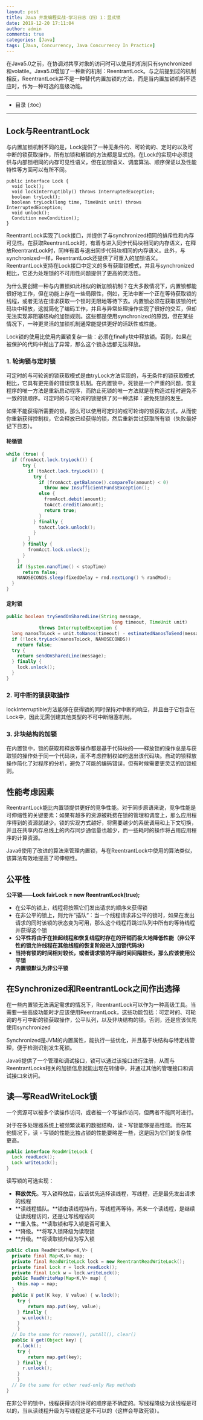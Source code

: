 ```yaml
---
layout: post
title: Java 并发编程实战-学习日志（四）1：显式锁
date: 2019-12-20 17:11:04
author: admin
comments: true
categories: [Java]
tags: [Java, Concurrency, Java Concurrency In Practice]
---
```


在Java5.0之前，在协调对共享对象的访问时可以使用的机制只有synchronized和volatile。Java5.0增加了一种新的机制：ReentrantLock。与之前提到过的机制相反，ReentrantLock并不是一种替代内置加锁的方法，而是当内置加锁机制不适应时，作为一种可选的高级功能。

<!-- more -->

---

* 目录
{:toc}
---

## Lock与ReentrantLock

与内置加锁机制不同的是，Lock提供了一种无条件的、可轮询的、定时的以及可中断的锁获取操作，所有加锁和解锁的方法都是显式的。在Lock的实现中必须提供与内部锁相同的内存可见性语义，但在加锁语义、调度算法、顺序保证以及性能特性等方面可以有所不同。

```
public interface Lock {
  void lock();
  void lockInterruptibly() throws InterruptedException;
  boolean tryLock();
  boolean tryLock(long time, TimeUnit unit) throws InterruptedException;
  void unlock();
  Condition newCondition();
}
```

ReentrantLock实现了Lock接口，并提供了与synchronized相同的排斥性和内存可见性。在获取ReentrantLock时，有着与进入同步代码块相同的内存语义，在释放ReentrantLock时，同样有着与退出同步代码块相同的内存语义。此外，与synchronized一样，ReentrantLock还提供了可重入的加锁语义。ReentrantLock支持在Lock接口中定义的多有获取锁模式，并且与synchronized相比，它还为处理锁的不可用性问题提供了更高的灵活性。

为什么要创建一种与内置锁如此相似的新加锁机制？在大多数情况下，内置锁都能很好地工作，但在功能上存在一些局限性，例如，无法中断一个正在等待获取锁的线程，或者无法在请求获取一个锁时无限地等待下去。内置锁必须在获取该锁的代码块中释放，这就简化了编码工作，并且与异常处理操作实现了很好的交互，但却无法实现非阻塞结构的加锁规则。这些都是使用synchronized的原因，但在某些情况下，一种更灵活的加锁机制通常能提供更好的活跃性或性能。

Lock锁的使用比使用内置锁复杂一些：必须在finally块中释放锁。否则，如果在被保护的代码中抛出了异常，那么这个锁永远都无法释放。

### 1. 轮询锁与定时锁

可定时的与可轮询的锁获取模式是由tryLock方法实现的，与无条件的锁获取模式相比，它具有更完善的错误恢复机制。在内置锁中，死锁是一个严重的问题，恢复程序的唯一方法是重新启动程序，而防止死锁的唯一方法就是在构造过程时避免不一致的锁顺序。可定时的与可轮询的锁提供了另一种选择：避免死锁的发生。

如果不能获得所需要的锁，那么可以使用可定时的或可轮询的锁获取方式，从而使你重新获得控制权，它会释放已经获得的锁，然后重新尝试获取所有锁（失败最好记下日志）。

#### 轮循锁

```java
while (true) {
  if (fromAcct.lock.tryLock()) {
      try {
        if (toAcct.lock.tryLock()) {
          try {
            if (fromAcct.getBalance().compareTo(amount) < 0)
              throw new InsufficientFundsException();
            else {
              fromAcct.debit(amount);
              toAcct.credit(amount);
              return true;
            }
          } finally {
            toAcct.lock.unlock();
          }
        }
      } finally {
        fromAcct.lock.unlock();
      }
    }
    if (System.nanoTime() < stopTime)
      return false;
    NANOSECONDS.sleep(fixedDelay + rnd.nextLong() % randMod);
  }
}
```

#### 定时锁

```java
public boolean trySendOnSharedLine(String message,
                                       long timeout, TimeUnit unit)
            throws InterruptedException {
  long nanosToLock = unit.toNanos(timeout) - estimatedNanosToSend(message);
  if (!lock.tryLock(nanosToLock, NANOSECONDS))
    return false;
  try {
    return sendOnSharedLine(message);
  } finally {
    lock.unlock();
  }
}
```



### 2. 可中断的锁获取操作

lockInterruptible方法能够在获得锁的同时保持对中断的响应，并且由于它包含在Lock中，因此无需创建其他类型的不可中断阻塞机制。

### 3. 非块结构的加锁

在内置锁中，锁的获取和释放等操作都是基于代码块的——释放锁的操作总是与获取锁的操作处于同一个代码块，而不考虑控制权如何退出该代码块。自动的锁释放操作简化了对程序的分析，避免了可能的编码错误，但有时候需要更灵活的加锁规则。

## 性能考虑因素

ReentrantLock能比内置锁提供更好的竞争性能。对于同步原语来说，竞争性能是可伸缩性的关键要素：如果有越多的资源被耗费在锁的管理和调度上，那么应用程序得到的资源就越少。锁的实现方式越好，将需要越少的系统调用和上下文切换，并且在共享内存总线上的内存同步通信量也越少，而一些耗时的操作将占用应用程序的计算资源。

Java6使用了改进的算法来管理内置锁，与在ReentrantLock中使用的算法类似，该算法有效地提高了可伸缩性。

## 公平性

**公平锁——Lock fairLock = new ReentrantLock(true);** 

- 在公平的锁上，线程将按照它们发出请求的顺序来获得锁
- 在非公平的锁上，则允许”插队“：当一个线程请求非公平的锁时，如果在发出请求的同时该锁的状态变为可用，那么这个线程将跳过队列中所有的等待线程并获得这个锁
- **公平性将由于在挂起线程和恢复线程时存在的开销而极大地降低性能（非公平性的锁允许线程在其他线程的恢复阶段进入加锁代码块）**
- **当持有锁的时间相对较长，或者请求锁的平局时间间隔较长，那么应该使用公平锁**
- **内置锁默认为非公平锁**

## 在Synchronized和ReentrantLock之间作出选择

在一些内置锁无法满足需求的情况下，ReentrantLock可以作为一种高级工具。当需要一些高级功能时才应该使用ReentrantLock，这些功能包括：可定时的、可轮询的与可中断的锁获取操作，公平队列，以及非块结构的锁。否则，还是应该优先使用synchronized

Synchronized是JVM的内置属性，能执行一些优化，并且基于块结构与特定栈管理，便于检测识别发生死锁。

Java6提供了一个管理和调试接口，锁可以通过该接口进行注册，从而与ReentrantLocks相关的加锁信息就能出现在转储中，并通过其他的管理接口和调试接口来访问。



## 读—写ReadWriteLock锁

一个资源可以被多个读操作访问，或者被一个写操作访问，但两者不能同时进行。

对于在多处理器系统上被频繁读取的数据结构，读 - 写锁能够提高性能。而在其他情况下，读 - 写锁的性能比独占锁的性能要略差一些，这是因为它们的复杂性更高。

```java
public interface ReadWriteLock {
  Lock readLock();
  Lock writeLock();
}
```

读写锁的可选实现：

- **释放优先**。写入锁释放后，应该优先选择读线程，写线程，还是最先发出请求的线程
- **读线程插队。**锁由读线程持有，写线程再等待，再来一个读线程，是继续让读线程访问，还是让写线程访问
- **重入性。**读取锁和写入锁是否可重入
- **降级。**将写入锁降级为读取锁
- **升级。**将读取锁升级为写入锁

```java
public class ReadWriteMap<K,V> {
  private final Map<K,V> map;
  private final ReadWriteLock lock = new ReentrantReadWriteLock(); 
  private final Lock r = lock.readLock();
  private final Lock w = lock.writeLock();
  public ReadWriteMap(Map<K,V> map) { 
    this.map = map;
  }
  public V put(K key, V value) { w.lock();
    try {
    	return map.put(key, value);
    } finally { 
      w.unlock();
    } 
	}
  // Do the same for remove(), putAll(), clear()
  public V get(Object key) { 
    r.lock();
  	try {
  		return map.get(key);
  	} finally { 
      r.unlock();
  	} 
	}
  // Do the same for other read-only Map methods
}
```

在非公平的锁中，线程获得访问许可的顺序是不确定的。写线程降级为读线程是可以的，当从读线程升级为写线程这是不可以的（这样会导致死锁）。